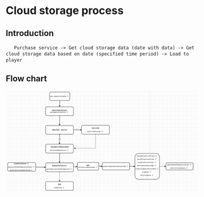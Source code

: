 

# Cloud storage process



## Introduction

       Purchase service -> Get cloud storage data (date with data) -> Get cloud storage data based on date (specified time period) -> Load to player



## Flow chart

![](./images/cloud_storage_process.png)